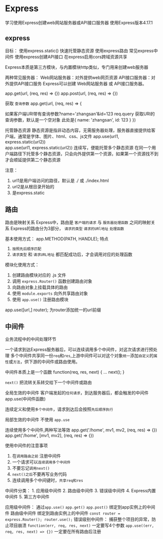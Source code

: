 # Express
学习使用Express创建web网站服务器或API接口服务器
使用Express版本4.17.1

## express
目标：
使用express.static() 快速托管静态资源
使用express路由
常见express中间件
使用express创建API接口
在express启用cors跨域资源共享

Express本质是第三方模块，与内置模块http类似，专门用来创建web服务器

两种常见服务器：
Web网站服务器：对外提供web网页资源
API接口服务器：对外提供API接口服务
Express可以创建 Web网站服务器 或 API接口服务器。

app.get(url, (req, res) => {})
app.post(url, (req, res) => {})

获取 `查询参数`
app.get(url, (req, res) => {
  
  如果客户端URl带有查询参数?name='zhangsan'&id=123
  req.query 获取URl的查询参数，默认是一个空对象 此处是{ name: 'zhangsan', id: 123 }
})


托管静态资源
静态资源是指非动态内容，无需服务器处理，服务器直接提供给客户端，通常是字体、图片、html、css、js文件
app.use(url1, express.static(url2))  
app.use(url1, express.static(url2))  连续写，便能托管多个静态资源
在同一个用户端路径下托管多个静态资源，只会向外提供第一个资源，如果第一个资源找不到才会顺延提供第二个静态资源

注意：
  1. url1是用户端访问的路径，默认是 ./ 或 ./index.html
  1. url2是从根目录开始的
  2. 是express.static

## 路由
路由是映射关系
Express中，路由是 `客户端的请求` 与 `服务器处理函数` 之间的映射关系
Express的路由分为3部分， `请求的类型` `请求的URl地址` `处理函数`

基本使用方式：
app.METHOD(PATH, HANDLE);
特点 
  1. `按照先后顺序匹配`
  2. `请求类型` 和 `请求URL地址` 都匹配成功后，才会调用对应的处理函数

模块化使用方式：
  1. 创建路由模块对应的 .js 文件
  2. 调用 `express.Router()` 函数创建路由对象
  3. 向路由对象上挂载具体的路由
  4. 使用 `module.exports` 向外共享路由对象
  5. 使用 `app.use()` 注册路由模块

app.use([url,] router);
为router添加统一的url前缀

## 中间件
业务流程中的中间处理环节

一个请求到达Express服务器后，可以连续调用多个中间件，对这次请求进行预处理
多个中间件共享同一份`req`和`res`,上游中间件可以对这个对象`统一`添加`自定义`的`属性`或`方法`，供下游的中间件或路由使用。

中间件本质上是一个函数
function(req, res, next) {
  ...
  next();
}

`next()` 把流转关系转交给下一个中间件或路由

全局生效的中间件
客户端发起的`任何请求`，到达服务器后，都会触发的中间件
app.use(中间件函数)

连续定义和使用`多个中间件`，请求到达后会按照`先后顺序执行`


局部生效的中间件
不使用 `app.use`

连续使用多个中间件,两种写法等效
app.get('/home', mv1, mv2, (req, res) => {})
app.get('/home', [mv1, mv2], (req, res) => {})

使用中间件的注意事项
  1. 在`调用路由之前` 注册中间件
  2. 一个请求可以`连续调用多个中间件`
  3. 不要忘记`调用next()`
  4. `next()之后`不要再写业务代码
  5. 连续调用多个中间键时，`共享req和res`

  中间件分类：
    1. 应用级中间件
    2. 路由级中间件
    3. 错误级中间件
    4. Express内置中间件
    5. 第三方中间件

应用级中间件：
  通过`app.use()` `app.get()` `app.post()` 绑定到app实例上的中间件
路由级中间件
  绑定到路由实例上的中间件 `const router = express.Router(); router.use();`
错误级别中间件：
  捕获整个项目的异常，防止项目崩溃 `function(err, req, res, next)` 一定要写4个参数
  `app.use((err, req, res, next) => {})`
  一定要在所有路由后注册
  